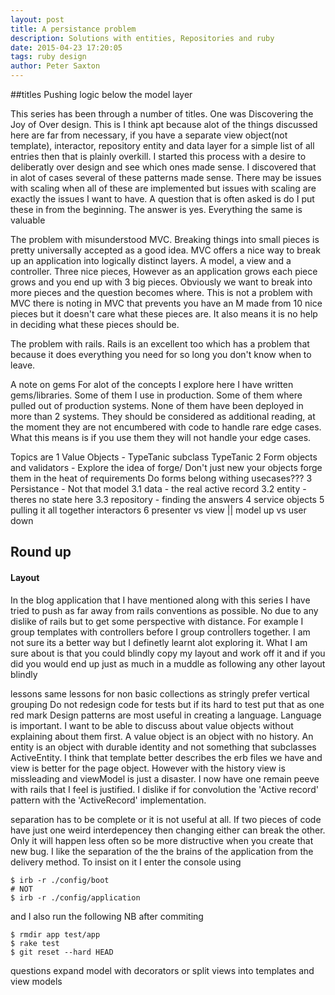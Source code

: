 ```yaml
---
layout: post
title: A persistance problem
description: Solutions with entities, Repositories and ruby
date: 2015-04-23 17:20:05
tags: ruby design
author: Peter Saxton
---
```


##titles
Pushing logic below the model layer

This series has been through a number of titles.
One was Discovering the Joy of Over design.
This is I think apt because alot of the things discussed here are far from necessary, if you have a separate view object(not template), interactor, repository entity and data layer for a simple list of all entries then that is plainly overkill. I started this process with a desire to deliberatly over design and see which ones made sense. I discovered that in alot of cases several of these patterns made sense. There may be issues with scaling when all of these are implemented but issues with scaling are exactly the issues I want to have. A question that is often asked is do I put these in from the beginning. The answer is yes. Everything the same is valuable

The problem with misunderstood MVC. Breaking things into small pieces is pretty universally accepted as a good idea. MVC offers a nice way to break up an application into logically distinct layers. A model, a view and a controller. Three nice pieces, However as an application grows each piece grows and you end up with 3 big pieces. Obviously we want to break into more pieces and the question becomes where. This is not a problem with MVC there is noting in MVC that prevents you have an M made from 10 nice pieces but it doesn't care what these pieces are. It also means it is no help in deciding what these pieces should be.

The problem with rails. Rails is an excellent too which has a problem that because it does everything you need for so long you don't know when to leave.

A note on gems
For alot of the concepts I explore here I have written gems/libraries. Some of them I use in production. Some of them where pulled out of production systems. None of them have been deployed in more than 2 systems. They should be considered as additional reading, at the moment they are not encumbered with code to handle rare edge cases. What this means is if you use them they will not handle your edge cases.

Topics are
1 Value Objects - TypeTanic
subclass TypeTanic
2 Form objects and validators - Explore the idea of forge/ Don't just new your objects forge them in the heat of requirements
Do forms belong withing usecases???
3 Persistance - Not that model
3.1 data - the real active record
3.2 entity - theres no state here
3.3 repository - finding the answers
4 service objects
5 pulling it all together interactors
6 presenter vs view || model up vs user down

## Round up
#### Layout
In the blog application that I have mentioned along with this series I have tried to push as far away from rails conventions as possible. No due to any dislike of rails but to get some perspective with distance.
For example I group templates with controllers before I group controllers together.
I am not sure its a better way but I definetly learnt alot exploring it. What I am sure about is that you could blindly copy my layout and work off it and if you did you would end up just as much in a muddle as following any other layout blindly

lessons
same lessons for non basic collections as stringly
prefer vertical grouping
Do not redesign code for tests but if its hard to test put that as one red mark
Design patterns are most useful in creating a language. Language is important.
I want to be able to discuss about value objects without explaining about them first. A value object is an object with no history. An entity is an object with durable identity and not something that subclasses ActiveEntity.
I think that template better describes the erb files we have and view is better for the page object. However with the history view is missleading and viewModel is just a disaster.
I now have one remain peeve with rails that I feel is justified. I dislike if for convolution the 'Active record' pattern with the 'ActiveRecord' implementation.

separation has to be complete or it is not useful at all. If two pieces of code have just one weird interdepencey then changing either can break the other. Only it will happen less often so be more distructive when you create that new bug.
I like the separation of the the brains of the application from the delivery method. To insist on it I enter the console using
```
$ irb -r ./config/boot
# NOT
$ irb -r ./config/application
```

and I also run the following
NB after commiting
```
$ rmdir app test/app
$ rake test
$ git reset --hard HEAD
```

questions
expand model with decorators or split views into templates and view models

